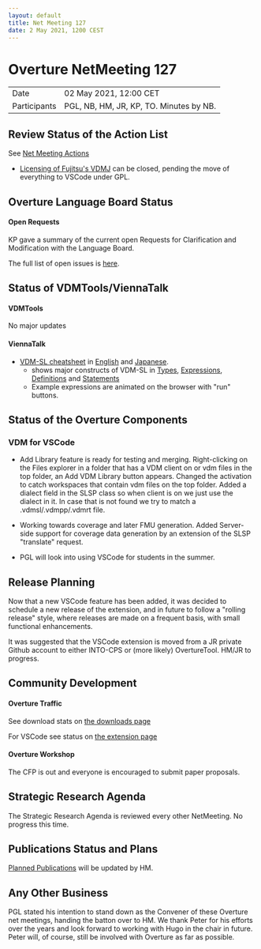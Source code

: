 ```yaml
---
layout: default
title: Net Meeting 127
date: 2 May 2021, 1200 CEST
---
```


<script src="https://code.jquery.com/jquery-1.11.1.min.js">
</script>
<script src="/javascripts/edit.js"></script>
<script>setEditButonNm();</script>

# Overture NetMeeting 127

|||
|---|---|
| Date | 02 May 2021, 12:00 CET |
| Participants | PGL, NB, HM, JR, KP, TO.  Minutes by NB. |


## Review Status of the Action List

See [Net Meeting Actions](https://github.com/overturetool/overturetool.github.io/issues?q=is%3Aopen+is%3Aissue+label%3A%22action+net-meeting%22)

* [Licensing of Fujitsu's VDMJ](https://github.com/overturetool/overturetool.github.io/issues/32) can be closed, pending the move of everything to VSCode under GPL.


## Overture Language Board Status

#### Open Requests

KP gave a summary of the current open Requests for Clarification and Modification with the Language Board.

The full list of open issues is [here](https://github.com/overturetool/language/issues).


## Status of VDMTools/ViennaTalk

#### VDMTools

No major updates

#### ViennaTalk

* [VDM-SL cheatsheet](https://viennatalk.org/ViennaDoc/cheatsheet-en/cheatsheet-types.html) in [English](https://viennatalk.org/ViennaDoc/cheatsheet-en/cheatsheet-types.html) and [Japanese](https://viennatalk.org/ViennaDoc/cheatsheet-ja/cheatsheet-types-ja.html).
  - shows major constructs of VDM-SL in [Types](https://viennatalk.org/ViennaDoc/cheatsheet-en/cheatsheet-types.html), [Expressions](https://viennatalk.org/ViennaDoc/cheatsheet-en/cheatsheet-expressions.html), [Definitions](https://viennatalk.org/ViennaDoc/cheatsheet-en/cheatsheet-definitions.html) and [Statements](https://viennatalk.org/ViennaDoc/cheatsheet-en/cheatsheet-statements.html)
  - Example expressions are animated on the browser with "run" buttons.

##  Status of the Overture Components

### VDM for VSCode

* Add Library feature is ready for testing and merging. Right-clicking on the Files explorer in a folder that has a VDM client on or vdm files in the top folder, an Add VDM Library button appears. Changed the activation to catch workspaces that contain vdm files on the top folder. Added a dialect field in the SLSP class so when client is on we just use the dialect in it. In case that is not found we try to match a .vdmsl/.vdmpp/.vdmrt file. 

* Working towards coverage and later FMU generation. Added Server-side support for coverage data generation by an extension of the SLSP "translate" request.

* PGL will look into using VSCode for students in the summer.

##  Release Planning

Now that a new VSCode feature has been added, it was decided to schedule a new release of the extension, and in future to follow a "rolling release" style, where releases are made on a frequent basis, with small functional enhancements.

It was suggested that the VSCode extension is moved from a JR private Github account to either INTO-CPS or (more likely) OvertureTool. HM/JR to progress.

##  Community Development

#### Overture Traffic

See download stats on [the downloads page](https://www.overturetool.org/download/)

For VSCode see status on [the extension page](https://marketplace.visualstudio.com/items?itemName=jonaskrask.vdm-vscode)

#### Overture Workshop

The CFP is out and everyone is encouraged to submit paper proposals.

##  Strategic Research Agenda

The Strategic Research Agenda is reviewed every other NetMeeting. No progress this time.


##  Publications Status and Plans

[Planned Publications](https://www.overturetool.org/publications/PlannedPublications.html) will be updated by HM.


##  Any Other Business

PGL stated his intention to stand down as the Convener of these Overture net meetings, handing the batton over to HM. We thank Peter for his efforts over the years and look forward to working with Hugo in the chair in future. Peter will, of course, still be involved with Overture as far as possible.

